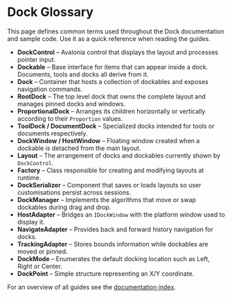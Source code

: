 # Dock Glossary

This page defines common terms used throughout the Dock documentation and sample code. Use it as a quick reference when reading the guides.

- **DockControl** – Avalonia control that displays the layout and processes pointer input.
- **Dockable** – Base interface for items that can appear inside a dock. Documents, tools and docks all derive from it.
- **Dock** – Container that hosts a collection of dockables and exposes navigation commands.
- **RootDock** – The top level dock that owns the complete layout and manages pinned docks and windows.
- **ProportionalDock** – Arranges its children horizontally or vertically according to their `Proportion` values.
- **ToolDock / DocumentDock** – Specialized docks intended for tools or documents respectively.
- **DockWindow / HostWindow** – Floating window created when a dockable is detached from the main layout.
- **Layout** – The arrangement of docks and dockables currently shown by `DockControl`.
- **Factory** – Class responsible for creating and modifying layouts at runtime.
- **DockSerializer** – Component that saves or loads layouts so user customisations persist across sessions.
- **DockManager** – Implements the algorithms that move or swap dockables during drag and drop.
- **HostAdapter** – Bridges an `IDockWindow` with the platform window used to display it.
- **NavigateAdapter** – Provides back and forward history navigation for docks.
- **TrackingAdapter** – Stores bounds information while dockables are moved or pinned.
- **DockMode** – Enumerates the default docking location such as Left, Right or Center.
- **DockPoint** – Simple structure representing an X/Y coordinate.

For an overview of all guides see the [documentation index](README.md).
